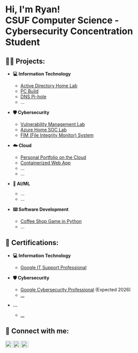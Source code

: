 <h1>Hi, I'm Ryan! <br/> CSUF Computer Science - Cybersecurity Concentration Student </a></h1>

<h2>👨‍💻 Projects:</h2>

- <b>💻 Information Technology</b>
  - [Active Directory Home Lab](https://github.com/Ryan4012/ActiveDirectoryLab)
  - [PC Build](https://github.com/Ryan4012/PC-Build)
  - [DNS Pi-hole](https://github.com/Ryan4012/DNS-Pi-Hole)
  - ...

- <b>🛡️ Cybersecurity</b>
  - [Vulnerability Management Lab](https://github.com/Ryan4012/VulnerabilityManagementLab)
  - [Azure Home SOC Lab](https://github.com/Ryan4012/AzureHomeSOCLab)
  - [FIM (File Integrity Monitor) System](https://github.com/Ryan4012/FIM)

- <b>☁️ Cloud</b>
  - [Personal Portfolio on the Cloud](https://github.com/Ryan4012/project-url)
  - [Containerized Web App](https://github.com/Ryan4012/project-url)
  - ...
  - ...
    
- <b>🤖 AI/ML</b>
  - ...
  - ...
    
- <b>⌨️ Software Development</b>
  - [Coffee Shop Game in Python](https://github.com/Ryan4012/project-url)
  - ...

<h2>📄 Certifications:</h2>

- <b>💻 Information Technology</b>
  - [Google IT Support Professional](https://www.coursera.org/account/accomplishments/specialization/FZH7VG7NBDH7)

- <b>🛡️ Cybersecurity</b>
  - [Google Cybersecurity Professional]() (Expected 2026)
  - [...]()
  
- <b>...</b>
  - [...]()



<h2> 🤳 Connect with me:</h2>


[<img align="left" alt="RyanFranson | LinkedIn" width="22px" src="https://cdn.jsdelivr.net/npm/simple-icons@v3/icons/linkedin.svg" />][linkedin]
[<img align="left" alt=" | X" width="22px" src="https://upload.wikimedia.org/wikipedia/commons/5/53/X_logo_2023_original.svg" />][x]
[<img align="left" alt=" | Instagram" width="22px" src="https://cdn.jsdelivr.net/npm/simple-icons@v3/icons/instagram.svg" />][instagram]

[linkedin]: https://linkedin.com/in/ryan-franson
[x]: https://x.com/
[instagram]: https://www.instagram.com//


<!--
**Ryan4012/ryan4012** is a ✨ _special_ ✨ repository because its `README.md` (this file) appears on your GitHub profile.

Here are some ideas to get you started:

- 🔭 I’m currently working on ...
- 🌱 I’m currently learning ...
- 👯 I’m looking to collaborate on ...
- 🤔 I’m looking for help with ...
- 💬 Ask me about ...
- 📫 How to reach me: ...
- 😄 Pronouns: ...
- ⚡ Fun fact: ...
-->
